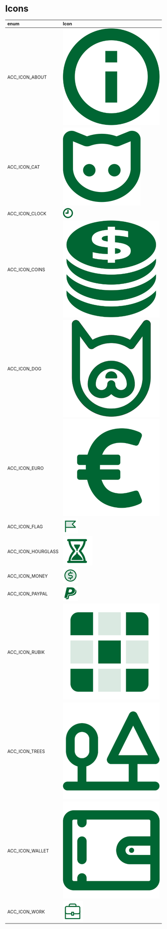 # Icons

enum | Icon 
:-- | :-- 
ACC_ICON_ABOUT|![](ACC_ICON_ABOUT.svg)
ACC_ICON_CAT|![](ACC_ICON_CAT.svg)
ACC_ICON_CLOCK|![](ACC_ICON_CLOCK.svg)
ACC_ICON_COINS|![](ACC_ICON_COINS.svg)
ACC_ICON_DOG|![](ACC_ICON_DOG.svg)
ACC_ICON_EURO|![](ACC_ICON_EURO.svg)
ACC_ICON_FLAG|![](ACC_ICON_FLAG.svg)
ACC_ICON_HOURGLASS|![](ACC_ICON_HOURGLASS.svg)
ACC_ICON_MONEY|![](ACC_ICON_MONEY.svg)
ACC_ICON_PAYPAL|![](ACC_ICON_PAYPAL.svg)
ACC_ICON_RUBIK|![](ACC_ICON_RUBIK.svg)
ACC_ICON_TREES|![](ACC_ICON_TREES.svg)
ACC_ICON_WALLET|![](ACC_ICON_WALLET.svg)
ACC_ICON_WORK|![](ACC_ICON_WORK.svg)
